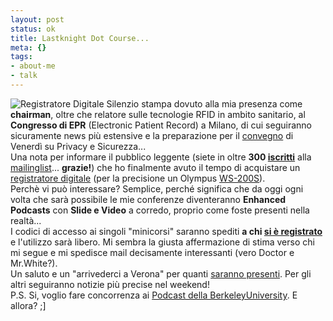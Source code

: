 ```yaml
--- 
layout: post
status: ok
title: Lastknight Dot Course...
meta: {}
tags: 
- about-me
- talk
---
```

![Registratore Digitale](http://fast.mgpf.it/20060222_rec.jpg)
Silenzio stampa dovuto alla mia presenza come **chairman**, oltre che relatore sulle tecnologie RFID in ambito sanitario, al **Congresso di EPR** (Electronic Patient Record) a Milano, di cui seguiranno sicuramente news più estensive e la preparazione per il [convegno](http://www.lastknight.com/2006/02/15/verona-24-febbraio-2006-privacy-ovvero-come-vincere-la-paura-del-31-marzo/) di Venerdì su Privacy e Sicurezza...  
Una nota per informare il pubblico leggente (siete in oltre **300 [iscritti](http://www.lastknight.com/subscribe.php)** alla [mailinglist](http://www.lastknight.com/subscribe.php)... **grazie!**) che ho finalmente avuto il tempo di acquistare un [registratore digitale](http://www.olympusamerica.com/cpg_section/product.asp?product=1171) (per la precisione un Olympus [WS-200S](http://www.olympusamerica.com/cpg_section/product.asp?product=1171)).  
Perchè vi può interessare? Semplice, perché significa che da oggi ogni volta che sarà possibile le mie conferenze diventeranno **Enhanced Podcasts** con **Slide e Video** a corredo, proprio come foste presenti nella realtà...  
I codici di accesso ai singoli "minicorsi" saranno spediti **a chi [si è registrato](http://www.lastknight.com/subscribe.php)** e l'utilizzo sarà libero. 
Mi sembra la giusta affermazione di stima verso chi mi segue e mi spedisce mail decisamente interessanti (vero Doctor e Mr.White?).  
Un saluto e un "arrivederci a Verona" per quanti [saranno presenti](http://www.lastknight.com/2006/02/15/verona-24-febbraio-2006-privacy-ovvero-come-vincere-la-paura-del-31-marzo/). Per gli altri seguiranno notizie più precise nel weekend!  
P.S. Si, voglio fare concorrenza ai [Podcast della BerkeleyUniversity](http://webcast.berkeley.edu/courses/feeds.php). E allora? ;] 
